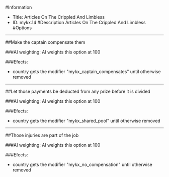 #Information
 - Title: Articles On The Crippled And Limbless
 - ID: mykx.14
#Description
Articles On The Crippled And Limbless
#Options

___
##Make the captain compensate them

###AI weighting:
AI weights this option at 100


###Efects:<ul><li>country gets the modifier "mykx_captain_compensates" until otherwise removed</li></ul>

___
##Let those payments be deducted from any prize before it is divided

###AI weighting:
AI weights this option at 100


###Efects:<ul><li>country gets the modifier "mykx_shared_pool" until otherwise removed</li></ul>

___
##Those injuries are part of the job

###AI weighting:
AI weights this option at 100


###Efects:<ul><li>country gets the modifier "mykx_no_compensation" until otherwise removed</li></ul>
